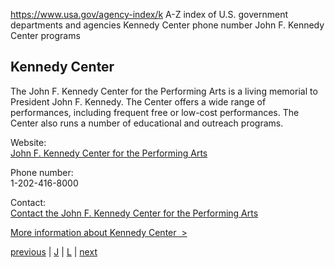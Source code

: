 

https://www.usa.gov/agency-index/k
A-Z index of U.S. government departments and agencies
Kennedy Center phone number
John F. Kennedy Center programs

## Kennedy Center

The John F. Kennedy Center for the Performing Arts is a living memorial to President John F. Kennedy. The Center offers a wide range of performances, including frequent free or low-cost performances. The Center also runs a number of educational and outreach programs.

Website:  
[John F. Kennedy Center for the Performing Arts](https://www.kennedy-center.org/)

Phone number:  
1-202-416-8000

Contact:  
[Contact the John F. Kennedy Center for the Performing Arts](https://www.kennedy-center.org/contact/)

[More information about Kennedy Center  >](https://www.usa.gov/agencies/john-f-kennedy-center-for-the-performing-arts)

[previous](https://www.usa.gov/agency-index/j#J) | [J](https://www.usa.gov/agency-index/j#J) | [L](https://www.usa.gov/agency-index/l#L) | [next](https://www.usa.gov/agency-index/l#L)
